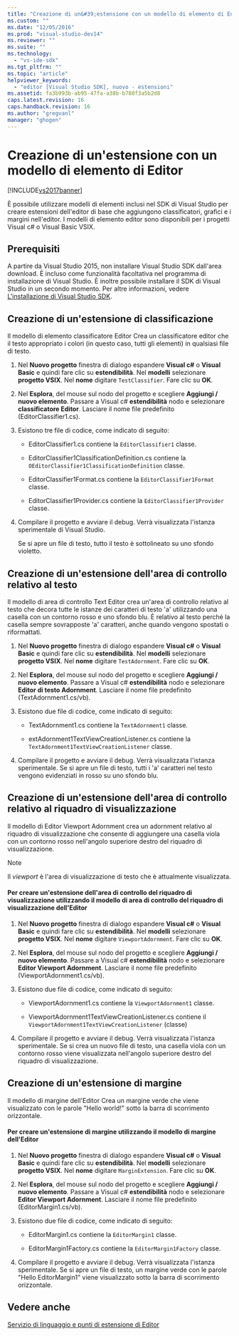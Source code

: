 ```yaml
---
title: "Creazione di un&#39;estensione con un modello di elemento di Editor | Microsoft Docs"
ms.custom: ""
ms.date: "12/05/2016"
ms.prod: "visual-studio-dev14"
ms.reviewer: ""
ms.suite: ""
ms.technology: 
  - "vs-ide-sdk"
ms.tgt_pltfrm: ""
ms.topic: "article"
helpviewer_keywords: 
  - "editor [Visual Studio SDK], nuovo - estensioni"
ms.assetid: fa3b993b-ab95-47fa-a38b-b788f3a5b2d8
caps.latest.revision: 16
caps.handback.revision: 16
ms.author: "gregvanl"
manager: "ghogen"
---
```

# Creazione di un&#39;estensione con un modello di elemento di Editor
[!INCLUDE[vs2017banner](../code-quality/includes/vs2017banner.md)]

È possibile utilizzare modelli di elementi inclusi nel SDK di Visual Studio per creare estensioni dell'editor di base che aggiungono classificatori, grafici e i margini nell'editor. I modelli di elemento editor sono disponibili per i progetti Visual c\# o Visual Basic VSIX.  
  
## Prerequisiti  
 A partire da Visual Studio 2015, non installare Visual Studio SDK dall'area download. È incluso come funzionalità facoltativa nel programma di installazione di Visual Studio. È inoltre possibile installare il SDK di Visual Studio in un secondo momento. Per altre informazioni, vedere [L'installazione di Visual Studio SDK](../extensibility/installing-the-visual-studio-sdk.md).  
  
## Creazione di un'estensione di classificazione  
 Il modello di elemento classificatore Editor Crea un classificatore editor che il testo appropriato i colori \(in questo caso, tutti gli elementi\) in qualsiasi file di testo.  
  
1.  Nel **Nuovo progetto** finestra di dialogo espandere **Visual c\#** o **Visual Basic** e quindi fare clic su **estendibilità**. Nel **modelli** selezionare **progetto VSIX**. Nel **nome** digitare `TestClassifier`. Fare clic su **OK**.  
  
2.  Nel **Esplora**, del mouse sul nodo del progetto e scegliere **Aggiungi \/ nuovo elemento**. Passare a Visual c\# **estendibilità** nodo e selezionare **classificatore Editor**. Lasciare il nome file predefinito \(EditorClassifier1.cs\).  
  
3.  Esistono tre file di codice, come indicato di seguito:  
  
    -   EditorClassifier1.cs contiene la `EditorClassifier1` classe.  
  
    -   EditorClassifier1ClassificationDefinition.cs contiene la `OEditorClassifier1ClassificationDefinition` classe.  
  
    -   EditorClassifier1Format.cs contiene la `EditorClassifier1Format`  classe.  
  
    -   EditorClassifier1Provider.cs contiene la `EditorClassifier1Provider` classe.  
  
4.  Compilare il progetto e avviare il debug. Verrà visualizzata l'istanza sperimentale di Visual Studio.  
  
     Se si apre un file di testo, tutto il testo è sottolineato su uno sfondo violetto.  
  
## Creazione di un'estensione dell'area di controllo relativo al testo  
 Il modello di area di controllo Text Editor crea un'area di controllo relativo al testo che decora tutte le istanze dei caratteri di testo 'a' utilizzando una casella con un contorno rosso e uno sfondo blu. È relativo al testo perché la casella sempre sovrapposte 'a' caratteri, anche quando vengono spostati o riformattati.  
  
1.  Nel **Nuovo progetto** finestra di dialogo espandere **Visual c\#** o **Visual Basic** e quindi fare clic su **estendibilità**. Nel **modelli** selezionare **progetto VSIX**. Nel **nome** digitare `TestAdornment`. Fare clic su **OK**.  
  
2.  Nel **Esplora**, del mouse sul nodo del progetto e scegliere **Aggiungi \/ nuovo elemento**. Passare a Visual c\# **estendibilità** nodo e selezionare **Editor di testo Adornment**. Lasciare il nome file predefinito \(TextAdornment1.cs\/vb\).  
  
3.  Esistono due file di codice, come indicato di seguito:  
  
    -   TextAdornment1.cs contiene la `TextAdornment1` classe.  
  
    -   extAdornment1TextViewCreationListener.cs contiene la `TextAdornment1TextViewCreationListener` classe.  
  
4.  Compilare il progetto e avviare il debug. Verrà visualizzata l'istanza sperimentale. Se si apre un file di testo, tutti i 'a' caratteri nel testo vengono evidenziati in rosso su uno sfondo blu.  
  
## Creazione di un'estensione dell'area di controllo relativo al riquadro di visualizzazione  
 Il modello di Editor Viewport Adornment crea un adornment relativo al riquadro di visualizzazione che consente di aggiungere una casella viola con un contorno rosso nell'angolo superiore destro del riquadro di visualizzazione.  
  
> [!NOTE]
>  Il *viewport* è l'area di visualizzazione di testo che è attualmente visualizzata.  
  
#### Per creare un'estensione dell'area di controllo del riquadro di visualizzazione utilizzando il modello di area di controllo del riquadro di visualizzazione dell'Editor  
  
1.  Nel **Nuovo progetto** finestra di dialogo espandere **Visual c\#** o **Visual Basic** e quindi fare clic su **estendibilità**. Nel **modelli** selezionare **progetto VSIX**. Nel **nome** digitare `ViewportAdornment`. Fare clic su **OK**.  
  
2.  Nel **Esplora**, del mouse sul nodo del progetto e scegliere **Aggiungi \/ nuovo elemento**. Passare a Visual c\# **estendibilità** nodo e selezionare **Editor Viewport Adornment**. Lasciare il nome file predefinito \(ViewportAdornment1.cs\/vb\).  
  
3.  Esistono due file di codice, come indicato di seguito:  
  
    -   ViewportAdornment1.cs contiene la `ViewportAdornment1` classe.  
  
    -   ViewportAdornment1TextViewCreationListener.cs contiene il `ViewportAdornment1TextViewCreationListener` \(classe\)  
  
4.  Compilare il progetto e avviare il debug. Verrà visualizzata l'istanza sperimentale. Se si crea un nuovo file di testo, una casella viola con un contorno rosso viene visualizzata nell'angolo superiore destro del riquadro di visualizzazione.  
  
## Creazione di un'estensione di margine  
 Il modello di margine dell'Editor Crea un margine verde che viene visualizzato con le parole "Hello world\!" sotto la barra di scorrimento orizzontale.  
  
#### Per creare un'estensione di margine utilizzando il modello di margine dell'Editor  
  
1.  Nel **Nuovo progetto** finestra di dialogo espandere **Visual c\#** o **Visual Basic** e quindi fare clic su **estendibilità**. Nel **modelli** selezionare **progetto VSIX**. Nel **nome** digitare `MarginExtension`. Fare clic su **OK**.  
  
2.  Nel **Esplora**, del mouse sul nodo del progetto e scegliere **Aggiungi \/ nuovo elemento**. Passare a Visual c\# **estendibilità** nodo e selezionare **Editor Viewport Adornment**. Lasciare il nome file predefinito \(EditorMargin1.cs\/vb\).  
  
3.  Esistono due file di codice, come indicato di seguito:  
  
    -   EditorMargin1.cs contiene la `EditorMargin1` classe.  
  
    -   EditorMargin1Factory.cs contiene la `EditorMargin1Factory` classe.  
  
4.  Compilare il progetto e avviare il debug. Verrà visualizzata l'istanza sperimentale. Se si apre un file di testo, un margine verde con le parole "Hello EditorMargin1" viene visualizzato sotto la barra di scorrimento orizzontale.  
  
## Vedere anche  
 [Servizio di linguaggio e punti di estensione di Editor](../extensibility/language-service-and-editor-extension-points.md)